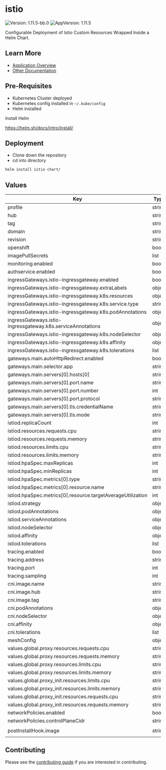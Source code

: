 # istio

![Version: 1.11.5-bb.0](https://img.shields.io/badge/Version-1.11.5--bb.0-informational?style=flat-square) ![AppVersion: 1.11.5](https://img.shields.io/badge/AppVersion-1.11.5-informational?style=flat-square)

Configurable Deployment of Istio Custom Resources Wrapped Inside a Helm Chart.

## Learn More
* [Application Overview](docs/overview.md)
* [Other Documentation](docs/)

## Pre-Requisites

* Kubernetes Cluster deployed
* Kubernetes config installed in `~/.kube/config`
* Helm installed

Install Helm

https://helm.sh/docs/intro/install/

## Deployment

* Clone down the repository
* cd into directory
```bash
helm install istio chart/
```

## Values

| Key | Type | Default | Description |
|-----|------|---------|-------------|
| profile | string | `"default"` |  |
| hub | string | `"registry1.dso.mil/ironbank/opensource/istio"` |  |
| tag | string | `"1.11.5"` |  |
| domain | string | `"bigbang.dev"` |  |
| revision | string | `""` |  |
| openshift | bool | `false` |  |
| imagePullSecrets | list | `[]` |  |
| monitoring.enabled | bool | `false` |  |
| authservice.enabled | bool | `false` |  |
| ingressGateways.istio-ingressgateway.enabled | bool | `true` |  |
| ingressGateways.istio-ingressgateway.extraLabels | object | `{}` |  |
| ingressGateways.istio-ingressgateway.k8s.resources | object | `{}` |  |
| ingressGateways.istio-ingressgateway.k8s.service.type | string | `"LoadBalancer"` |  |
| ingressGateways.istio-ingressgateway.k8s.podAnnotations | object | `{}` |  |
| ingressGateways.istio-ingressgateway.k8s.serviceAnnotations | object | `{}` |  |
| ingressGateways.istio-ingressgateway.k8s.nodeSelector | object | `{}` |  |
| ingressGateways.istio-ingressgateway.k8s.affinity | object | `{}` |  |
| ingressGateways.istio-ingressgateway.k8s.tolerations | list | `[]` |  |
| gateways.main.autoHttpRedirect.enabled | bool | `true` |  |
| gateways.main.selector.app | string | `"istio-ingressgateway"` |  |
| gateways.main.servers[0].hosts[0] | string | `"*.{{ .Values.domain }}"` |  |
| gateways.main.servers[0].port.name | string | `"https"` |  |
| gateways.main.servers[0].port.number | int | `8443` |  |
| gateways.main.servers[0].port.protocol | string | `"HTTPS"` |  |
| gateways.main.servers[0].tls.credentialName | string | `"wildcard-cert"` |  |
| gateways.main.servers[0].tls.mode | string | `"SIMPLE"` |  |
| istiod.replicaCount | int | `1` |  |
| istiod.resources.requests.cpu | string | `"500m"` |  |
| istiod.resources.requests.memory | string | `"2Gi"` |  |
| istiod.resources.limits.cpu | string | `"500m"` |  |
| istiod.resources.limits.memory | string | `"2Gi"` |  |
| istiod.hpaSpec.maxReplicas | int | `3` |  |
| istiod.hpaSpec.minReplicas | int | `1` |  |
| istiod.hpaSpec.metrics[0].type | string | `"Resource"` |  |
| istiod.hpaSpec.metrics[0].resource.name | string | `"cpu"` |  |
| istiod.hpaSpec.metrics[0].resource.targetAverageUtilization | int | `60` |  |
| istiod.strategy | object | `{}` |  |
| istiod.podAnnotations | object | `{}` |  |
| istiod.serviceAnnotations | object | `{}` |  |
| istiod.nodeSelector | object | `{}` |  |
| istiod.affinity | object | `{}` |  |
| istiod.tolerations | list | `[]` |  |
| tracing.enabled | bool | `false` |  |
| tracing.address | string | `"jaeger-collector.jaeger.svc"` |  |
| tracing.port | int | `9411` |  |
| tracing.sampling | int | `10` |  |
| cni.image.name | string | `"install-cni"` |  |
| cni.image.hub | string | `"registry1.dso.mil/ironbank/opensource/istio"` |  |
| cni.image.tag | string | `"1.11.5"` |  |
| cni.podAnnotations | object | `{}` |  |
| cni.nodeSelector | object | `{}` |  |
| cni.affinity | object | `{}` |  |
| cni.tolerations | list | `[]` |  |
| meshConfig | object | `{}` |  |
| values.global.proxy.resources.requests.cpu | string | `"100m"` |  |
| values.global.proxy.resources.requests.memory | string | `"256Mi"` |  |
| values.global.proxy.resources.limits.cpu | string | `"100m"` |  |
| values.global.proxy.resources.limits.memory | string | `"256Mi"` |  |
| values.global.proxy_init.resources.limits.cpu | string | `"100m"` |  |
| values.global.proxy_init.resources.limits.memory | string | `"256Mi"` |  |
| values.global.proxy_init.resources.requests.cpu | string | `"100m"` |  |
| values.global.proxy_init.resources.requests.memory | string | `"256Mi"` |  |
| networkPolicies.enabled | bool | `false` |  |
| networkPolicies.controlPlaneCidr | string | `"0.0.0.0/0"` |  |
| postInstallHook.image | string | `"registry1.dso.mil/ironbank/big-bang/base:1.0.0"` |  |

## Contributing

Please see the [contributing guide](./CONTRIBUTING.md) if you are interested in contributing.
